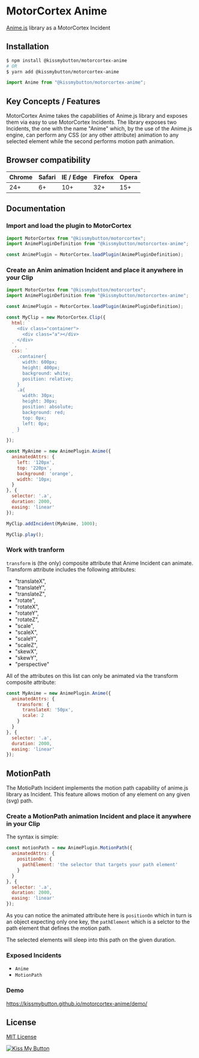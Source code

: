 # MotorCortex Anime

[Anime.js](https://animejs.com/) library as a MotorCortex Incident

## Installation
```bash
$ npm install @kissmybutton/motorcortex-anime
# OR
$ yarn add @kissmybutton/motorcortex-anime
```

```javascript
import Anime from "@kissmybutton/motorcortex-anime";
```


## Key Concepts / Features
MotorCortex Anime takes the capabilities of Anime.js library and exposes them via 
easy to use MotorCortex Incidents. 
The library exposes two Incidents, the one with the name "Anime" which, by the use 
of the Anime.js engine, can perform any CSS (or any other attribute) animation 
to any selected element while the second performs motion path animation.

## Browser compatibility 
| Chrome | Safari | IE / Edge | Firefox | Opera |
| --- | --- | --- | --- | --- |
| 24+ | 6+ | 10+ | 32+ | 15+ |

## Documentation
### Import and load the plugin to MotorCortex
```javascript
import MotorCortex from "@kissmybutton/motorcortex";
import AnimePluginDefinition from "@kissmybutton/motorcortex-anime";

const AnimePlugin = MotorCortex.loadPlugin(AnimePluginDefinition);
```

### Create an Anim animation Incident and place it anywhere in your Clip
```javascript
import MotorCortex from "@kissmybutton/motorcortex";
import AnimePluginDefinition from "@kissmybutton/motorcortex-anime";

const AnimePlugin = MotorCortex.loadPlugin(AnimePluginDefinition);

const MyClip = new MotorCortex.Clip({
  html: `
    <div class="container">
      <div class="a"></div>
    </div>
  `,
  css: `
    .container{
      width: 600px;
      height: 400px;
      background: white;
      position: relative;
    }
    .a{
      width: 30px;
      height: 30px;
      position: absolute;
      background: red;
      top: 0px;
      left: 0px;
    }
  `
});

const MyAnime = new AnimePlugin.Anime({
  animatedAttrs: {
    left: '120px',
    top: '220px',
    background: 'orange',
    width: '10px;
  }
}, {
  selector: '.a',
  duration: 2000,
  easing: 'linear'
});

MyClip.addIncident(MyAnime, 1000);

MyClip.play();
```

### Work with tranform
`transform` is (the only) composite attribute that Anime Incident can animate. Transform attribute includes the following attributes:
- "translateX",
- "translateY",
- "translateZ",
- "rotate",
- "rotateX",
- "rotateY",
- "rotateZ",
- "scale",
- "scaleX",
- "scaleY",
- "scaleZ",
- "skewX",
- "skewY",
- "perspective"

All of the attributes on this list can only be animated via the transform composite attribute:
```javascript
const MyAnime = new AnimePlugin.Anime({
  animatedAttrs: {
    transform: {
      translateX: '50px',
      scale: 2
    }
  }
}, {
  selector: '.a',
  duration: 2000,
  easing: 'linear'
});
```

## MotionPath
The MotioPath Incident implements the motion path capability of anime.js library as Incident. This feature allows motion of any element on any given (svg) path.
### Create a MotionPath animation Incident and place it anywhere in your Clip
The syntax is simple:

```javascript
const motionPath = new AnimePlugin.MotionPath({
  animatedAttrs: {
    positionOn: {
      pathElement: 'the selector that targets your path element'
    }
  }
}, {
  selector: '.a',
  duration: 2000,
  easing: 'linear'
});
```
As you can notice the animated attribute here is `positionOn` which in turn is an
object expecting only one key, the `pathElement` which is a selctor to the path
element that defines the motion path.

The selected elements will sleep into this path on the given duration.

### Exposed Incidents
* `Anime`
* `MotionPath`
### Demo
https://kissmybutton.github.io/motorcortex-anime/demo/


## License
[MIT License](https://opensource.org/licenses/MIT)


  
  
[![Kiss My Button](https://presskit.kissmybutton.gr/logos/kissmybutton-logo-small.png)](https://kissmybutton.gr)
